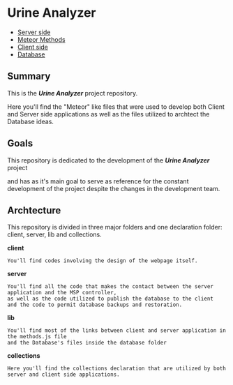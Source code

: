 # Urine Analyzer
  - [Server side](./server/README.md)
  - [Meteor Methods](./lib/README.md)
  - [Client side](./client/README.md)
  - [Database](./lib/database/README.md)

## Summary
  This is the **_Urine Analyzer_** project repository. 
  
  Here you'll find the "Meteor" like files that were used to develop both Client and Server side applications
  as well as the files utilized to archtect the Database ideas.
  
## Goals
  This repository is dedicated to the development of the **_Urine Analyzer_** project
  
  and has as it's main goal to serve as reference for the constant development of the project despite
  the changes in the development team.
  
## Archtecture
   This repository is divided in three major folders and one declaration folder: client, server, lib and collections.
  
  **client**
  >
    You'll find codes involving the design of the webpage itself.
  
  **server**
  >
    You'll find all the code that makes the contact between the server application and the MSP controller,
    as well as the code utilized to publish the database to the client 
    and the code to permit database backups and restoration.
  
  **lib**
  >
    You'll find most of the links between client and server application in the methods.js file
    and the Database's files inside the database folder
  
  **collections**
  >
    Here you'll find the collections declaration that are utilized by both server and client side applications.
    
